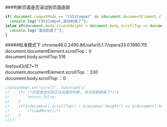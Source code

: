 ###判断页面是否滚动到页面底部
```javascript
if( document.compatMode == "CSS1Compat" && (document.documentElement.clientHeight + (window.pageYOffset ? window.pageYOffset  : document.documentElement.scrollTop) == document.body.scrollHeight)){
  console.log("CSS1Compat,滚动到底了");
}else if(document.body.clientHeight + document.body.scrollTop == document.body.scrollHeight){
  console.log("滚动到底了");
}
```
#####标准模式下 
chrome46.0.2490.86/safari5.1.7/opera33.0.1990.115    
document.documentElement.scrollTop：0   
document.body.scrollTop 516   
   
   
firefox43/IE7~11   
document.documentElement.scrollTop ：330    
document.body.scrollTop ：0

```javascript
//$(window).on("scroll", function(){
//    if( /*这里面加知否正在加载的判断, 有没有新数据了*/){
//        return false;
//    }
//    if($(document).scrollTop() + $(window).height() >= $(document).height()){
//        /*LoadMore();*/
//    }
//});
```